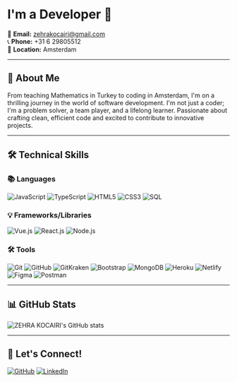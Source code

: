 # I'm a Developer 🚀

📧 **Email:** zehrakocairi@gmail.com  
📞 **Phone:** +31 6 29805512  
📍 **Location:** Amsterdam

---

## 🌟 About Me

From teaching Mathematics in Turkey to coding in Amsterdam, I'm on a thrilling journey in the world of software development. I'm not just a coder; I'm a problem solver, a team player, and a lifelong learner. Passionate about crafting clean, efficient code and excited to contribute to innovative projects.

---

## 🛠️ Technical Skills

### 📚 Languages
![JavaScript](https://img.shields.io/badge/-JavaScript-F7DF1E?style=for-the-badge&logo=javascript&logoColor=black)
![TypeScript](https://img.shields.io/badge/-TypeScript-3178C6?style=for-the-badge&logo=typescript&logoColor=white)
![HTML5](https://img.shields.io/badge/-HTML5-E34F26?style=for-the-badge&logo=html5&logoColor=white)
![CSS3](https://img.shields.io/badge/-CSS3-1572B6?style=for-the-badge&logo=css3&logoColor=white)
![SQL](https://img.shields.io/badge/-SQL-4479A1?style=for-the-badge&logo=postgresql&logoColor=white)

### 💡 Frameworks/Libraries
![Vue.js](https://img.shields.io/badge/-Vue.js-4FC08D?style=for-the-badge&logo=vue.js&logoColor=white)
![React.js](https://img.shields.io/badge/-React.js-61DAFB?style=for-the-badge&logo=react&logoColor=black)
![Node.js](https://img.shields.io/badge/-Node.js-339933?style=for-the-badge&logo=node.js&logoColor=white)

### 🛠️ Tools
![Git](https://img.shields.io/badge/-Git-F05032?style=for-the-badge&logo=git&logoColor=white)
![GitHub](https://img.shields.io/badge/-GitHub-181717?style=for-the-badge&logo=github&logoColor=white)
![GitKraken](https://img.shields.io/badge/-GitKraken-179287?style=for-the-badge&logo=gitkraken&logoColor=white)
![Bootstrap](https://img.shields.io/badge/-Bootstrap-7952B3?style=for-the-badge&logo=bootstrap&logoColor=white)
![MongoDB](https://img.shields.io/badge/-MongoDB-47A248?style=for-the-badge&logo=mongodb&logoColor=white)
![Heroku](https://img.shields.io/badge/-Heroku-430098?style=for-the-badge&logo=heroku&logoColor=white)
![Netlify](https://img.shields.io/badge/-Netlify-00C7B7?style=for-the-badge&logo=netlify&logoColor=white)
![Figma](https://img.shields.io/badge/-Figma-F24E1E?style=for-the-badge&logo=figma&logoColor=white)
![Postman](https://img.shields.io/badge/-Postman-FF6C37?style=for-the-badge&logo=postman&logoColor=white)

---

## 📊 GitHub Stats

![ZEHRA KOCAIRI's GitHub stats](https://github-readme-stats.vercel.app/api?username=zehrakocairi&show_icons=true&theme=radical)

---

## 🤝 Let's Connect!

[![GitHub](https://img.shields.io/badge/GitHub-zehrakocairi-181717?style=for-the-badge&logo=github)](https://github.com/zehrakocairi)
[![LinkedIn](https://img.shields.io/badge/LinkedIn-zehra--kocairi-0077B5?style=for-the-badge&logo=linkedin)](https://linkedin.com/in/zehra-kocairi-50a83223a)
